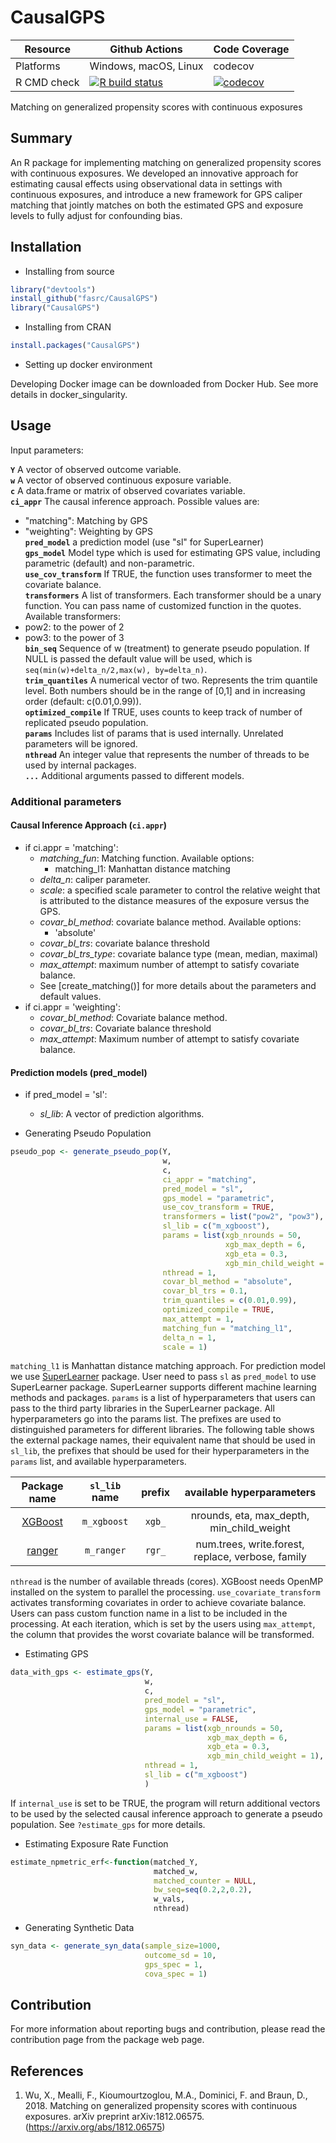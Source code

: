 # CausalGPS


| Resource    |  Github Actions      |  Code Coverage  |
| ----------  | -------------------- |-----------------|
| Platforms   | Windows, macOS, Linux|  codecov        |
| R CMD check | [![R build status](https://github.com/FASRC/CausalGPS/workflows/R-CMD-check/badge.svg?branch=develop)](https://github.com/fasrc/CausalGPS/actions) | [![codecov](https://codecov.io/gh/fasrc/CausalGPS/branch/develop/graph/badge.svg?token=97PCUXRGXH)](https://app.codecov.io/gh/fasrc/CausalGPS/) |

Matching on generalized propensity scores with continuous exposures

## Summary

An R package for implementing matching on generalized propensity scores with continuous exposures. We developed an innovative approach for estimating causal effects using observational data in settings with continuous exposures, and introduce a new framework for GPS caliper matching that jointly matches on both the estimated GPS and exposure levels to fully adjust for confounding bias.

## Installation

- Installing from source

```r
library("devtools")
install_github("fasrc/CausalGPS")
library("CausalGPS")
```

- Installing from CRAN 

```r
install.packages("CausalGPS")
```

- Setting up docker environment

Developing Docker image can be downloaded from Docker Hub. See more details in docker_singularity.

## Usage

Input parameters:

**`Y`** A vector of observed outcome variable.     
 **`w`** A vector of observed continuous exposure variable.   
 **`c`** A data.frame or matrix of observed covariates variable.   
 **`ci_appr`** The causal inference approach. Possible values are:   
   - "matching": Matching by GPS   
   - "weighting": Weighting by GPS   
 **`pred_model`** a prediction model (use "sl" for SuperLearner)   
 **`gps_model`** Model type which is used for estimating GPS value, including
 parametric (default) and non-parametric.   
 **`use_cov_transform`** If TRUE, the function uses transformer to meet the
  covariate balance.   
 **`transformers`** A list of transformers. Each transformer should be a
 unary function. You can pass name of customized function in the quotes.   
 Available transformers:   
   - pow2: to the power of 2   
   - pow3: to the power of 3   
 **`bin_seq`** Sequence of w (treatment) to generate pseudo population. If
 NULL is passed the default value will be used, which is
 `seq(min(w)+delta_n/2,max(w), by=delta_n)`.   
 **`trim_quantiles`** A numerical vector of two. Represents the trim quantile
 level. Both numbers should be in the range of [0,1] and in increasing order
 (default: c(0.01,0.99)).   
 **`optimized_compile`** If TRUE, uses counts to keep track of number of
 replicated pseudo population.   
 **`params`** Includes list of params that is used internally. Unrelated
  parameters will be ignored.   
 **`nthread`** An integer value that represents the number of threads to be
 used by internal packages.   
 **`...`**  Additional arguments passed to different models.

### Additional parameters   
#### Causal Inference Approach (`ci.appr`)   
 
 - if ci.appr = 'matching':   
   - *matching_fun*: Matching function. Available options:   
     - matching_l1: Manhattan distance matching   
   - *delta_n*: caliper parameter.   
   - *scale*: a specified scale parameter to control the relative weight that
  is attributed to the distance measures of the exposure versus the GPS.   
   - *covar_bl_method*: covariate balance method. Available options:   
      - 'absolute'   
   - *covar_bl_trs*: covariate balance threshold   
   - *covar_bl_trs_type*: covariate balance type (mean, median, maximal)   
   - *max_attempt*: maximum number of attempt to satisfy covariate balance.   
   - See [create_matching()] for more details about the parameters and default
   values.   
 - if ci.appr = 'weighting':   
   - *covar_bl_method*: Covariate balance method.   
   - *covar_bl_trs*: Covariate balance threshold   
   - *max_attempt*: Maximum number of attempt to satisfy covariate balance.
   
#### Prediction models (pred_model)   
 - if pred_model = 'sl':   
   - *sl_lib*: A vector of prediction algorithms.   

- Generating Pseudo Population

```r
pseudo_pop <- generate_pseudo_pop(Y,
                                  w,
                                  c,
                                  ci_appr = "matching",
                                  pred_model = "sl",
                                  gps_model = "parametric",
                                  use_cov_transform = TRUE,
                                  transformers = list("pow2", "pow3"),
                                  sl_lib = c("m_xgboost"),
                                  params = list(xgb_nrounds = 50,
                                                xgb_max_depth = 6,
                                                xgb_eta = 0.3,
                                                xgb_min_child_weight = 1),
                                  nthread = 1,
                                  covar_bl_method = "absolute",
                                  covar_bl_trs = 0.1,
                                  trim_quantiles = c(0.01,0.99),
                                  optimized_compile = TRUE,
                                  max_attempt = 1,
                                  matching_fun = "matching_l1",
                                  delta_n = 1,
                                  scale = 1)

```
`matching_l1` is Manhattan distance matching approach. For prediction model we use [SuperLearner](https://github.com/ecpolley/SuperLearner) package. User need to pass `sl` as `pred_model` to use SuperLearner package. SuperLearner supports different machine learning methods and packages. `params` is a list of hyperparameters that users can pass to the third party libraries in the SuperLearner package. All hyperparameters go into the params list.  The prefixes are used to distinguished parameters for different libraries. The following table shows the external package names, their equivalent name that should be used in `sl_lib`, the prefixes that should be used for their hyperparameters in the `params` list, and available hyperparameters. 

| Package name | `sl_lib` name | prefix| available hyperparameters |
|:------------:|:-------------:|:-----:|:-------------------------:|
| [XGBoost](https://xgboost.readthedocs.io/en/latest/index.html)| `m_xgboost` | `xgb_`|  nrounds, eta, max_depth, min_child_weight |
| [ranger](https://cran.r-project.org/package=ranger) |`m_ranger`| `rgr_` | num.trees, write.forest, replace, verbose, family |

`nthread` is the number of available threads (cores). XGBoost needs OpenMP installed on the system to parallel the processing. `use_covariate_transform` activates transforming covariates in order to achieve covariate balance. Users can pass custom function name in a list to be included in the processing. At each iteration, which is set by the users using `max_attempt`, the column that provides the worst covariate balance will be transformed.  

- Estimating GPS

```r
data_with_gps <- estimate_gps(Y,
                              w,
                              c,
                              pred_model = "sl",
                              gps_model = "parametric",
                              internal_use = FALSE,
                              params = list(xgb_nrounds = 50,
                                            xgb_max_depth = 6,
                                            xgb_eta = 0.3,
                                            xgb_min_child_weight = 1),
                              nthread = 1,                                
                              sl_lib = c("m_xgboost")
                              )

```

If `internal_use` is set to be TRUE, the program will return additional vectors to be used by the selected causal inference approach to generate a pseudo population. See `?estimate_gps` for more details. 

- Estimating Exposure Rate Function

```r
estimate_npmetric_erf<-function(matched_Y,
                                matched_w,
                                matched_counter = NULL,
                                bw_seq=seq(0.2,2,0.2),
                                w_vals,
                                nthread)
```

- Generating Synthetic Data

```r
syn_data <- generate_syn_data(sample_size=1000,
                              outcome_sd = 10,
                              gps_spec = 1,
                              cova_spec = 1)

```

## Contribution

For more information about reporting bugs and contribution, please read the contribution page from the package web page. 


## References

1. Wu, X., Mealli, F., Kioumourtzoglou, M.A., Dominici, F. and Braun, D., 2018. Matching on generalized propensity scores with continuous exposures. arXiv preprint arXiv:1812.06575. (https://arxiv.org/abs/1812.06575)
